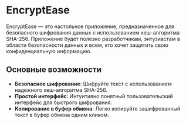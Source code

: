 # EncryptEase

EncryptEase — это настольное приложение, предназначенное для безопасного шифрования данных с использованием хеш-алгоритма SHA-256. 
Приложение будет полезно разработчикам, энтузиастам в области безопасности данных и всем, кто хочет защитить свою конфиденциальную информацию.

## Основные возможности

- **Безопасное шифрование**: Шифруйте текст с использованием надежного хеш-алгоритма SHA-256.
- **Простой интерфейс**: Интуитивно понятный пользовательский интерфейс для быстрого шифрования.
- **Копирование в буфер обмена**: Легко копируйте зашифрованный текст в буфер обмена одним кликом.

